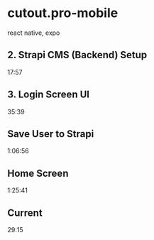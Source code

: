 # cutout.pro-mobile
react native, expo


## 2. Strapi CMS (Backend) Setup
17:57

## 3. Login Screen UI
35:39

## Save User to Strapi
1:06:56

## Home Screen
1:25:41

## Current
29:15